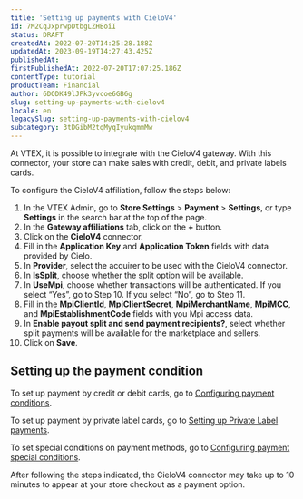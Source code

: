 ```yaml
---
title: 'Setting up payments with CieloV4'
id: 7M2CqJxprwpDtbgLZHBoiI
status: DRAFT
createdAt: 2022-07-20T14:25:28.188Z
updatedAt: 2023-09-19T14:27:43.425Z
publishedAt: 
firstPublishedAt: 2022-07-20T17:07:25.186Z
contentType: tutorial
productTeam: Financial
author: 6DODK49lJPk3yvcoe6GB6g
slug: setting-up-payments-with-cielov4
locale: en
legacySlug: setting-up-payments-with-cielov4
subcategory: 3tDGibM2tqMyqIyukqmmMw
---
```


At VTEX, it is possible to integrate with the CieloV4 gateway. With this connector, your store can make sales with credit, debit, and private labels cards. 

To configure the CieloV4 affiliation, follow the steps below:

1. In the VTEX Admin, go to **Store Settings** > **Payment** > **Settings**, or type **Settings** in the search bar at the top of the page.
2. In the __Gateway affiliations__ tab, click on the __+__ button.
3. Click on the __CieloV4__ connector.
4. Fill in the __Application Key__ and __Application Token__ fields with data provided by Cielo.
5. In __Provider__, select the acquirer to be used with the CieloV4 connector.
6. In __IsSplit__, choose whether the split option will be available.
7. In __UseMpi__, choose whether transactions will be authenticated. If you select “Yes”, go to Step 10. If you select “No”, go to Step 11.
8. Fill in the __MpiClientId__, __MpiClientSecret__, __MpiMerchantName__, __MpiMCC__, and __MpiEstablishmentCode__ fields with you Mpi access data.
9. In __Enable payout split and send payment recipients?__, select whether split payments will be available for the marketplace and sellers.
10. Click on __Save__.

## Setting up the payment condition

To set up payment by credit or debit cards, go to [Configuring payment conditions](https://help.vtex.com/en/tutorial/condicoes-de-pagamento#). 

To set up payment by private label cards, go to [Setting up Private Label payments](https://help.vtex.com/en/tutorial/configurar-pagamentos-com-cartoes-de-loja-bandeira-propria--428FgVdSGQUeAOoogkaIw4#).

To set special conditions on payment methods, go to [Configuring payment special conditions](https://help.vtex.com/en/tutorial/condiciones-especiales--tutorials_456#).

After following the steps indicated, the CieloV4 connector may take up to 10 minutes to appear at your store checkout as a payment option.
